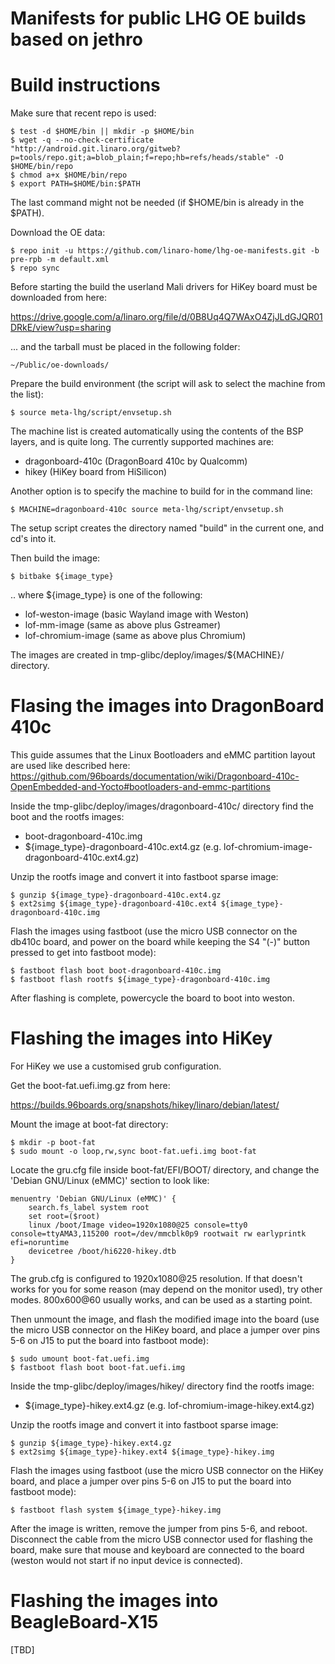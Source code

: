 # Manifests for public LHG OE builds based on jethro

# Build instructions
Make sure that recent repo is used:
```
$ test -d $HOME/bin || mkdir -p $HOME/bin
$ wget -q --no-check-certificate "http://android.git.linaro.org/gitweb?p=tools/repo.git;a=blob_plain;f=repo;hb=refs/heads/stable" -O $HOME/bin/repo
$ chmod a+x $HOME/bin/repo
$ export PATH=$HOME/bin:$PATH
```
The last command might not be needed (if $HOME/bin is already in the $PATH).

Download the OE data:
```
$ repo init -u https://github.com/linaro-home/lhg-oe-manifests.git -b pre-rpb -m default.xml
$ repo sync
```
Before starting the build the userland Mali drivers for HiKey board must be
downloaded from here:

https://drive.google.com/a/linaro.org/file/d/0B8Uq4Q7WAxO4ZjJLdGJQR01DRkE/view?usp=sharing

... and the tarball must be placed in the following folder:
```
~/Public/oe-downloads/
```
Prepare the build environment (the script will ask to select the machine
from the list):
```
$ source meta-lhg/script/envsetup.sh
```
The machine list is created automatically using the contents of the BSP
layers, and is quite long. The currently supported machines are:
* dragonboard-410c
  (DragonBoard 410c by Qualcomm)
* hikey
  (HiKey board from HiSilicon)

Another option is to specify the machine to build for in the command line:
```
$ MACHINE=dragonboard-410c source meta-lhg/script/envsetup.sh
```
The setup script creates the directory named "build" in the current one, and
cd's into it.

Then build the image:
```
$ bitbake ${image_type}
```
.. where ${image_type} is one of the following:
* lof-weston-image (basic Wayland image with Weston)
* lof-mm-image (same as above plus Gstreamer)
* lof-chromium-image (same as above plus Chromium)

The images are created in tmp-glibc/deploy/images/${MACHINE}/ directory.

# Flasing the images into DragonBoard 410c
This guide assumes that the Linux Bootloaders and eMMC partition layout are
used like described here:
https://github.com/96boards/documentation/wiki/Dragonboard-410c-OpenEmbedded-and-Yocto#bootloaders-and-emmc-partitions

Inside the tmp-glibc/deploy/images/dragonboard-410c/ directory find the boot and the rootfs images:
* boot-dragonboard-410c.img
* ${image_type}-dragonboard-410c.ext4.gz (e.g. lof-chromium-image-dragonboard-410c.ext4.gz)

Unzip the rootfs image and convert it into fastboot sparse image:
```
$ gunzip ${image_type}-dragonboard-410c.ext4.gz
$ ext2simg ${image_type}-dragonboard-410c.ext4 ${image_type}-dragonboard-410c.img
```
Flash the images using fastboot (use the micro USB connector on the db410c board, and power on the board while keeping the S4 "(-)" button pressed to get into fastboot mode):
```
$ fastboot flash boot boot-dragonboard-410c.img
$ fastboot flash rootfs ${image_type}-dragonboard-410c.img
```
After flashing is complete, powercycle the board to boot into weston.

# Flashing the images into HiKey
For HiKey we use a customised grub configuration.

Get the boot-fat.uefi.img.gz from here:

https://builds.96boards.org/snapshots/hikey/linaro/debian/latest/

Mount the image at boot-fat directory:
```
$ mkdir -p boot-fat
$ sudo mount -o loop,rw,sync boot-fat.uefi.img boot-fat
```
Locate the gru.cfg file inside boot-fat/EFI/BOOT/ directory, and change the
'Debian GNU/Linux (eMMC)' section to look like:
```
menuentry 'Debian GNU/Linux (eMMC)' {
    search.fs_label system root
    set root=($root)
    linux /boot/Image video=1920x1080@25 console=tty0 console=ttyAMA3,115200 root=/dev/mmcblk0p9 rootwait rw earlyprintk efi=noruntime
    devicetree /boot/hi6220-hikey.dtb
}
```
The grub.cfg is configured to 1920x1080@25 resolution. If that doesn't works
for you for some reason (may depend on the monitor used), try other modes.
800x600@60 usually works, and can be used as a starting point.

Then unmount the image, and flash the modified image into the board (use the
micro USB connector on the HiKey board, and place a jumper over pins 5-6 on J15
to put the board into fastboot mode):
```
$ sudo umount boot-fat.uefi.img
$ fastboot flash boot boot-fat.uefi.img
```
Inside the tmp-glibc/deploy/images/hikey/ directory find the rootfs image:
* ${image_type}-hikey.ext4.gz (e.g. lof-chromium-image-hikey.ext4.gz)

Unzip the rootfs image and convert it into fastboot sparse image:
```
$ gunzip ${image_type}-hikey.ext4.gz
$ ext2simg ${image_type}-hikey.ext4 ${image_type}-hikey.img
```
Flash the images using fastboot (use the micro USB connector on the HiKey board,
 and place a jumper over pins 5-6 on J15 to put the board into fastboot mode):
```
$ fastboot flash system ${image_type}-hikey.img
```
After the image is written, remove the jumper from pins 5-6, and reboot.
Disconnect the cable from the micro USB connector used for flashing the board,
make sure that mouse and keyboard are connected to the board (weston would not
start if no input device is connected).

# Flashing the images into BeagleBoard-X15
[TBD]

